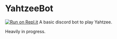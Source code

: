 # YahtzeeBot
[![Run on Repl.it](https://repl.it/badge/github/JonahMonaghan/YahtzeeBot)](https://repl.it/github/JonahMonaghan/YahtzeeBot)
A basic discord bot to play Yahtzee.

Heavily in progress.